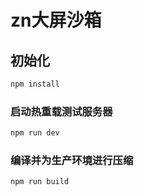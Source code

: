 # zn大屏沙箱

## 初始化

```sh
npm install
```

### 启动热重载测试服务器

```sh
npm run dev
```

### 编译并为生产环境进行压缩

```sh
npm run build
```